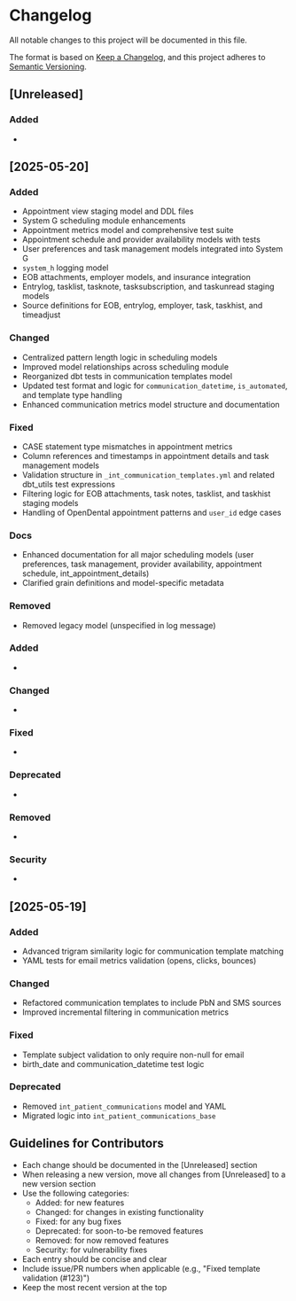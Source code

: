 # Changelog

All notable changes to this project will be documented in this file.

The format is based on [Keep a Changelog](https://keepachangelog.com/en/1.0.0/),
and this project adheres to [Semantic Versioning](https://semver.org/spec/v2.0.0.html).

## [Unreleased]
### Added
-

## [2025-05-20]
### Added
- Appointment view staging model and DDL files
- System G scheduling module enhancements
- Appointment metrics model and comprehensive test suite
- Appointment schedule and provider availability models with tests
- User preferences and task management models integrated into System G
- `system_h` logging model
- EOB attachments, employer models, and insurance integration
- Entrylog, tasklist, tasknote, tasksubscription, and taskunread staging models
- Source definitions for EOB, entrylog, employer, task, taskhist, and timeadjust

### Changed
- Centralized pattern length logic in scheduling models
- Improved model relationships across scheduling module
- Reorganized dbt tests in communication templates model
- Updated test format and logic for `communication_datetime`, `is_automated`, and template type handling
- Enhanced communication metrics model structure and documentation

### Fixed
- CASE statement type mismatches in appointment metrics
- Column references and timestamps in appointment details and task management models
- Validation structure in `_int_communication_templates.yml` and related dbt_utils test expressions
- Filtering logic for EOB attachments, task notes, tasklist, and taskhist staging models
- Handling of OpenDental appointment patterns and `user_id` edge cases

### Docs
- Enhanced documentation for all major scheduling models (user preferences, task management, provider availability, appointment schedule, int_appointment_details)
- Clarified grain definitions and model-specific metadata

### Removed
- Removed legacy model (unspecified in log message)

### Added
- 

### Changed
- 

### Fixed
- 

### Deprecated
- 

### Removed
- 

### Security
- 

## [2025-05-19]
### Added
- Advanced trigram similarity logic for communication template matching
- YAML tests for email metrics validation (opens, clicks, bounces)

### Changed
- Refactored communication templates to include PbN and SMS sources
- Improved incremental filtering in communication metrics

### Fixed
- Template subject validation to only require non-null for email
- birth_date and communication_datetime test logic

### Deprecated
- Removed `int_patient_communications` model and YAML
- Migrated logic into `int_patient_communications_base`

## Guidelines for Contributors
- Each change should be documented in the [Unreleased] section
- When releasing a new version, move all changes from [Unreleased] to a new version section
- Use the following categories:
  - Added: for new features
  - Changed: for changes in existing functionality
  - Fixed: for any bug fixes
  - Deprecated: for soon-to-be removed features
  - Removed: for now removed features
  - Security: for vulnerability fixes
- Each entry should be concise and clear
- Include issue/PR numbers when applicable (e.g., "Fixed template validation (#123)")
- Keep the most recent version at the top
